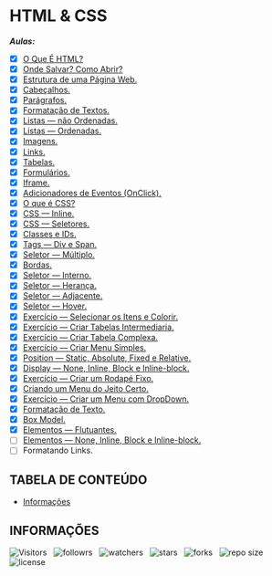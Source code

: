 <!-- TITLE -->
# HTML & CSS

***Aulas:***

- [x] [O Que É HTML?](https://github.com/Devsgeeknerd/o-que-e-html)
- [x] [Onde Salvar? Como Abrir?](https://github.com/Devsgeeknerd/onde-salvar-como-abrir)
- [x] [Estrutura de uma Página Web.](https://github.com/Devsgeeknerd/estrutura-de-uma-pagina-web)
- [x] [Cabeçalhos.](https://github.com/Devsgeeknerd/cabecalho)
- [x] [Parágrafos.](https://github.com/Devsgeeknerd/paragrafos)
- [x] [Formatação de Textos.](https://github.com/Devsgeeknerd/formatacao-de-textos)
- [x] [Listas — não Ordenadas.](https://github.com/Devsgeeknerd/lis-nao-ord-zp)
- [x] [Listas — Ordenadas.](https://github.com/Devsgeeknerd/lis-ord-zp)
- [x] [Imagens.](https://github.com/Devsgeeknerd/img-zp)
- [x] [Links.](https://github.com/Devsgeeknerd/links-zp)
- [x] [Tabelas.](https://github.com/Devsgeeknerd/tabelas-zp)
- [x] [Formulários.](https://github.com/Devsgeeknerd/formulario-zp)
- [x] [Iframe.](https://github.com/Devsgeeknerd/iframe-zp)
- [x] [Adicionadores de Eventos (OnClick).](https://github.com/Devsgeeknerd/adc-eve-zp)
- [x] [O que é CSS?](https://github.com/Devsgeeknerd/o-que-e-css-zp)
- [x] [CSS — Inline.](https://github.com/Devsgeeknerd/css-inline-zp)
- [x] [CSS — Seletores.](https://github.com/Devsgeeknerd/css-seletores-zp)
- [x] [Classes e IDs.](https://github.com/Devsgeeknerd/classes-e-ids-zp)
- [x] [Tags — Div e Span.](https://github.com/Devsgeeknerd/tags-div-span-zp)
- [x] [Seletor — Múltiplo.](https://github.com/Devsgeeknerd/seletor-multiplo-zp)
- [x] [Bordas.](https://github.com/Devsgeeknerd/bordas-zp)
- [x] [Seletor — Interno.](https://github.com/Devsgeeknerd/seletor-interno-zp)
- [x] [Seletor — Herança.](https://github.com/Devsgeeknerd/sel-her)
- [x] [Seletor — Adjacente.](https://github.com/Devsgeeknerd/sel-adj)
- [x] [Seletor — Hover.](https://github.com/Devsgeeknerd/sel-hov)
- [x] [Exercício — Selecionar os Itens e Colorir.](https://github.com/Devsgeeknerd/exe-sel-ite-col)
- [x] [Exercício — Criar Tabelas Intermediaria.](https://github.com/Devsgeeknerd/exe-cri-tab-int)
- [x] [Exercício — Criar Tabela Complexa.](https://github.com/Devsgeeknerd/exe-cri-tab-com)
- [x] [Exercício — Criar Menu Simples.](https://github.com/Devsgeeknerd/exe-cri-men-sim)
- [x] [Position — Static, Absolute, Fixed e Relative.](https://github.com/Devsgeeknerd/pos-sta-abs-fix-rel)
- [x] [Display — None, Inline, Block e Inline-block.](https://github.com/Devsgeeknerd/dis-non-inl-blo)
- [x] [Exercício — Criar um Rodapé Fixo.](https://github.com/Devsgeeknerd/exe-cri-um-rod-fix)
- [x] [Criando um Menu do Jeito Certo.](https://github.com/Devsgeeknerd/cri-um-men-do-jei-cer)
- [x] [Exercício — Criar um Menu com DropDown.](https://github.com/Devsgeeknerd/exe-cri-um-men-com-dro-dow)
- [x] [Formatação de Texto.](https://github.com/Devsgeeknerd/for-tex)
- [x] [Box Model.](https://github.com/Devsgeeknerd/box-mod)
- [x] [Elementos — Flutuantes.](https://github.com/Devsgeeknerd/ele-flu)
- [ ] [Elementos — None, Inline, Block e Inline-block.](https://github.com/Devsgeeknerd/ele)
- [ ] Formatando Links.

<!-- TABLE OF CONTENTS -->
## TABELA DE CONTEÚDO

<!-- - [Vista por cima](#vista-por-cima) -->
<!--  - [Foto da tela](#foto-da-tela) -->
<!--  - [Links](#links) -->
<!-- - [Meu processo](#meu-processo) -->
<!--  - [Contruido com](#construido-com) -->
<!--  - [O que aprendi](#o-que-aprendi) -->
<!--  - [Desenvolvimento contínuo](#desenvolvimento-contínuo) -->
<!--  - [Recusos úteis](#recursos-úteis) -->
<!-- - [Autor](#autor) -->
<!-- - [Agradecimentos](#agradecimentos) -->
- [Informações](#informações)

<!-- OVERVIEW -->
<!-- ## VISTA POR CIMA -->

<!-- SCREENSHOT -->
<!-- ### FOTO DA TELA -->

<!-- LINKS -->
<!-- ### LINKS -->

<!-- MY PROCESS -->
<!-- ## MEU PROCESSO -->

<!-- BUILT WITH -->
<!-- ### CONSTRUIDO COM -->

<!-- WHAT I LEARNED -->
<!-- ### O QUE APRENDI -->

<!-- CONTINUED DEVELOPMENT -->
<!-- ### DESENVOLVIMENTO CONTÍNUO -->

<!-- USEFUL RESOURCES -->
<!-- ### RECURSOS ÚTEIS -->

<!-- AUTHOR -->
<!-- ## AUTOR -->

<!-- ACKNOWLEDGMENTS -->
<!-- ## AGRADECIMENTOS -->

<!-- INFORMATION -->
## INFORMAÇÕES

![Visitors](https://api.visitorbadge.io/api/visitors?path=Devsgeeknerd%2F&html-e-css-front-end-zplabel=Visitantes&labelColor=%23f9e64f&countColor=%23008000&style=plastic "Total de Visitas")
&nbsp;
![followrs](https://img.shields.io/github/followers/Devsgeeknerd?style=plastic&label=SEGUIDORES&labelColor=f9e64f "Total de Seguidores")
&nbsp;
![watchers](https://img.shields.io/github/watchers/Devsgeeknerd/html-e-css-front-end-zp?style=plastic&label=OBSERVADORES&labelColor=f9e64f "Total de Observadores")
&nbsp;
![stars](https://img.shields.io/github/stars/Devsgeeknerd/html-e-css-front-end-zp?style=plastic&label=ESTRELAS&labelColor=f9e64f "Total de Estrelas Recebidas")
&nbsp;
![forks](https://img.shields.io/github/forks/Devsgeeknerd/html-e-css-front-end-zp?style=plastic&label=BIFURCAÇÕES&labelColor=f9e64f "Total de Bifurcações")
&nbsp;
![repo size](https://img.shields.io/github/repo-size/Devsgeeknerd/html-e-css-front-end-zp?style=plastic&label=TAMANHO&labelColor=f9e64f "Tamanho do Repositório")
&nbsp;
![license](https://img.shields.io/github/license/Devsgeeknerd/html-e-css-front-end-zp?style=plastic&label=LICENÇA&labelColor=f9e64f "Licença do Repositório")
